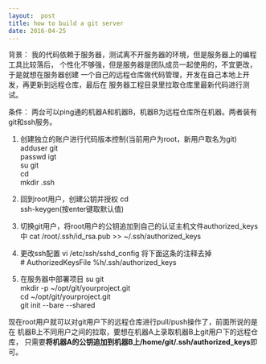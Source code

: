 ```yaml
---
layout:  post
title: how to build a git server
date: 2016-04-25
---
```

背景：
  我的代码依赖于服务器，测试离不开服务器的环境，但是服务器上的编程工具比较落后，
  个性化不够强，但是服务器是团队成员一起使用的，不宜更改，于是就想在服务器创建
  一个自己的远程仓库做代码管理，开发在自己本地上开发，再更新到远程仓库，最后在
  服务器工程目录里拉取仓库里最新代码进行测试。

条件：
  两台可以ping通的机器A和机器B，机器B为远程仓库所在机器。两者装有git和ssh服务。  

1. 创建独立的账户进行代码版本控制(当前用户为root，新用户取名为git)  
    adduser git  
    passwd igt  
    su git  
    cd  
    mkdir .ssh  

2. 回到root用户，创建公钥并授权
    cd  
    ssh-keygen(按enter键取默认值)  

3. 切换git用户，将root用户的公钥追加到自己的认证主机文件authorized_keys中
    cat /root/.ssh/id_rsa.pub >> ~/.ssh/authorized_keys  

4. 更改ssh配置
    vi /etc/ssh/sshd_config  将下面这条的注释去掉  
    \# AuthorizedKeysFile      %h/.ssh/authorized_keys  

5. 在服务器中部署项目
    su git  
    mkdir -p ~/opt/git/yourproject.git  
    cd ~/opt/git/yourproject.git  
    git init --bare --shared  

现在root用户就可以对git用户下的远程仓库进行pull/push操作了，前面所说的是在
机器B上不同用户之间的拉取，要想在机器A上录取机器B上git用户下的远程仓库，
只需要**将机器A的公钥追加到机器B上/home/git/.ssh/authorized_keys**即可。
